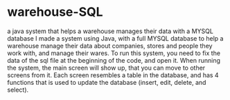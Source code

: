 # warehouse-SQL
a java system that helps a warehouse manages their data with a MYSQL database
I made a system using Java, with a full MYSQL database to help a warehouse manage their data about companies, stores and people they work with, and manage their wares.
To run this system, you need to fix the data of the sql file at the beginning of the code, and open it.
When running the system, the main screen will show up, that you can move to other screens from it.
Each screen resembles a table in the database, and has 4 functions that is used to update the database (insert, edit, delete, and select).
